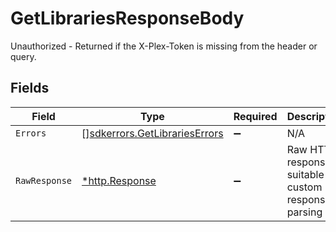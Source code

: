 # GetLibrariesResponseBody

Unauthorized - Returned if the X-Plex-Token is missing from the header or query.


## Fields

| Field                                                                          | Type                                                                           | Required                                                                       | Description                                                                    |
| ------------------------------------------------------------------------------ | ------------------------------------------------------------------------------ | ------------------------------------------------------------------------------ | ------------------------------------------------------------------------------ |
| `Errors`                                                                       | [][sdkerrors.GetLibrariesErrors](../../models/sdkerrors/getlibrarieserrors.md) | :heavy_minus_sign:                                                             | N/A                                                                            |
| `RawResponse`                                                                  | [*http.Response](https://pkg.go.dev/net/http#Response)                         | :heavy_minus_sign:                                                             | Raw HTTP response; suitable for custom response parsing                        |